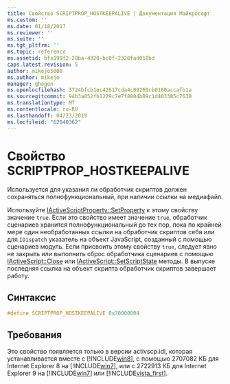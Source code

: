 ```yaml
---
title: Свойство SCRIPTPROP_HOSTKEEPALIVE | Документация Майкрософт
ms.custom: ''
ms.date: 01/18/2017
ms.reviewer: ''
ms.suite: ''
ms.tgt_pltfrm: ''
ms.topic: reference
ms.assetid: bfa199f2-28ba-4320-bc0f-2320fad018bd
caps.latest.revision: 5
author: mikejo5000
ms.author: mikejo
manager: ghogen
ms.openlocfilehash: 3724bfcb1ec42617cda4c89269cb0160accafb1a
ms.sourcegitcommit: 94b3a052fb1229c7e7f8804b09c1d403385c7630
ms.translationtype: MT
ms.contentlocale: ru-RU
ms.lasthandoff: 04/23/2019
ms.locfileid: "62840362"
---
```

# <a name="scriptprophostkeepalive-property"></a>Свойство SCRIPTPROP_HOSTKEEPALIVE
Используется для указания ли обработчик скриптов должен сохраняться полнофункциональный, при наличии ссылки на медиафайл.  
  
 Используйте [IActiveScriptProperty::SetProperty](../../winscript/reference/iactivescriptproperty-setproperty.md) к этому свойству значение `true`. Если это свойство имеет значение `true`, обработчик сценариев хранится полнофункциональный до тех пор, пока по крайней мере один необработанных ссылки на обработчик скриптов себя или для `IDispatch` указатель на объект JavaScript, созданный с помощью сценариев модуль. Если присвоить этому свойству `true`, следует явно не закрыть или выполнить сброс обработчика сценариев с помощью [IActiveScript::Close](../../winscript/reference/iactivescript-close.md) или [IActiveScript::SetScriptState](../../winscript/reference/iactivescript-setscriptstate.md) методы. В выпуске последняя ссылка на объект скрипта обработчик скриптов завершает работу.  
  
## <a name="syntax"></a>Синтаксис  
  
```cpp
#define SCRIPTPROP_HOSTKEEPALIVE 0x70000004  
```  
  
## <a name="requirements"></a>Требования  
 Это свойство появляется только в версии activscp.idl, которая устанавливается вместе с [!INCLUDE[win8](../../javascript/includes/win8-md.md)], с помощью 2707082 КБ для Internet Explorer 8 на [!INCLUDE[win7](../../winscript/reference/includes/win7-md.md)], или с 2722913 КБ для Internet Explorer 9 на [!INCLUDE[win7](../../winscript/reference/includes/win7-md.md)] или [!INCLUDE[vista_first](../../winscript/reference/includes/vista-first-md.md)].